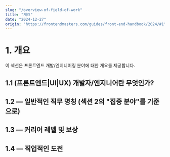 ```yaml
---
slug: "/overview-of-field-of-work"
title: "개요"
date: "2024-12-27"
origin: "https://frontendmasters.com/guides/front-end-handbook/2024/#1"
---
```


# 1. 개요

이 섹션은 프론트엔드 개발/엔지니어링 분야에 대한 개요를 제공합니다.

## 1.1 (프론트엔드|UI|UX) 개발자/엔지니어란 무엇인가?

## 1.2 — 일반적인 직무 명칭 (섹션 2의 "집중 분야"를 기준으로)

## 1.3 — 커리어 레벨 및 보상

## 1.4 — 직업적인 도전
